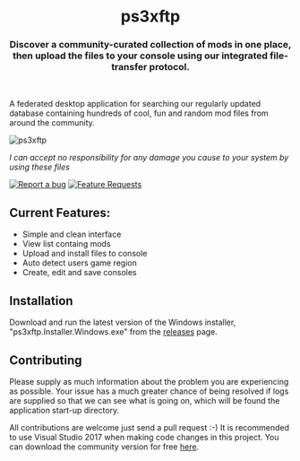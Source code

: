 <h1 align="center">ps3xftp</h1>

<h3 align="center">Discover a community-curated collection of mods in one place, then upload the files to your console using our integrated file-transfer protocol.</h3>
<div align="center">
</div>
<br />

A federated desktop application for searching our regularly updated database containing hundreds of cool, fun and random mod files from around the community.

![ps3xftp](https://github.com/HerbL27/ps3xftp/blob/master/Screenshot.png?raw=true)

*I can accept no responsibility for any damage you cause to your system by using these files*

[![Report a bug](http://i.imgur.com/xSpw482.png)](https://github.com/HerbL27/ps3xftp/issues/new) [![Feature Requests](http://i.imgur.com/mFO0OuX.png)](http://feathub.com/HerbL27/ps3xftp)

## Current Features:
* Simple and clean interface
* View list containg mods
* Upload and install files to console
* Auto detect users game region
* Create, edit and save consoles

## Installation
Download and run the latest version of the Windows installer, "ps3xftp.Installer.Windows.exe" from the [releases](https://github.com/HerbL27/ps3xftp/releases/latest) page.

## Contributing
Please supply as much information about the problem you are experiencing as possible. Your issue has a much greater chance of being resolved if logs are supplied so that we can see what is going on, which will be found the application start-up directory.

All contributions are welcome just send a pull request :-) It is recommended to use Visual Studio 2017 when making code changes in this project. You can download the community version for free [here](https://www.visualstudio.com/downloads/).